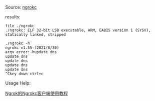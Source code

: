Source: [ngrokc](https://github.com/dosgo/ngrok-c)

results:

	file ./ngrokc
	./ngrokc: ELF 32-bit LSB executable, ARM, EABI5 version 1 (SYSV), statically linked, stripped


```
./ngrokc -h
ngrokc v1.55-(2021/8/30)
argv error:-hupdate dns
update dns
update dns
update dns
update dns
^Ckey down ctrl+c
```



Usage Help:

[Ngrok的Ngrokc客户端使用教程](https://www.ngrok.cc/_book/start/ngrok_ngrokc.html)